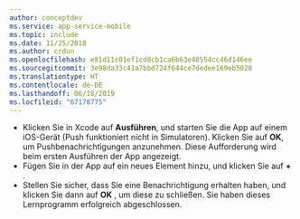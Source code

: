```yaml
---
author: conceptdev
ms.service: app-service-mobile
ms.topic: include
ms.date: 11/25/2018
ms.author: crdun
ms.openlocfilehash: e81d11c01ef1cd8cb1ca6b63e48554cc46d146ee
ms.sourcegitcommit: 3e98da33c41a7bbd724f644ce7dedee169eb5028
ms.translationtype: HT
ms.contentlocale: de-DE
ms.lasthandoff: 06/18/2019
ms.locfileid: "67178775"
---
```

* Klicken Sie in Xcode auf **Ausführen**, und starten Sie die App auf einem iOS-Gerät (Push funktioniert nicht in Simulatoren). Klicken Sie auf **OK**, um Pushbenachrichtigungen anzunehmen. Diese Aufforderung wird beim ersten Ausführen der App angezeigt.
* Fügen Sie in der App auf ein neues Element hinzu, und klicken Sie auf **+** .
* Stellen Sie sicher, dass Sie eine Benachrichtigung erhalten haben, und klicken Sie dann auf **OK** , um diese zu schließen. Sie haben dieses Lernprogramm erfolgreich abgeschlossen.

